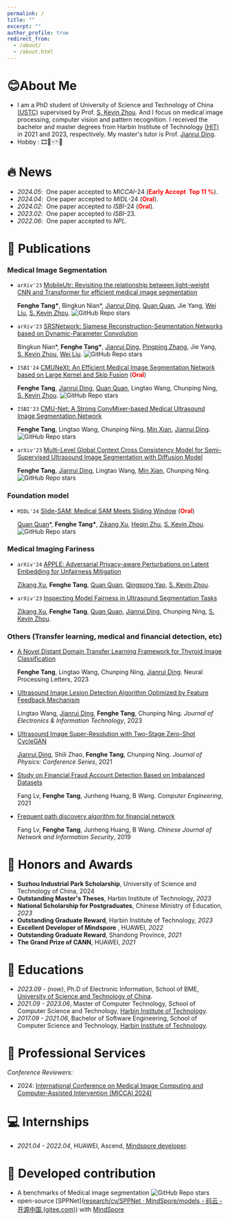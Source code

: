 ```yaml
---
permalink: /
title: ""
excerpt: ""
author_profile: true
redirect_from: 
  - /about/
  - /about.html
---
```




<span class='anchor' id='about-me'></span>

# 😊About Me

- I am a PhD student of University of Science and Technology of China [(USTC)](https://en.ustc.edu.cn/) supervised by Prof. [S. Kevin Zhou](https://www.linkedin.com/in/s-kevin-zhou-231a094b). And I focus on medical image processing, computer vision and pattern recognition. I received the bachelor and master degrees from Harbin Institute of Technology [(HIT)](http://www.hit.edu.cn/) in 2021 and 2023, respectively. My master's tutor is Prof. [Jianrui Ding](https://scholar.google.com/citations?user=4TsvOR8AAAAJ&hl=zh-CN). 
- Hobby : 🎞️🏀🀄🃏🍔

# 🔥 News

- *2024.05*: &nbsp;One paper accepted to *MICCAI*-24 (**<font color="#ff0000">Early Accept  Top 11 %</font>**).
- *2024.04*: &nbsp;One paper accepted to *MIDL*-24 (**<font color="#ff0000">Oral</font>**).
- *2024.02*: &nbsp;One paper accepted to *ISBI*-24 (**<font color="#ff0000">Oral</font>**).
- *2023.02*: &nbsp;One paper accepted to *ISBI*-23.
- *2022.06*: &nbsp;One paper accepted to *NPL*.

# 📝 Publications 

### Medical Image Segmentation

- ``arXiv'23``   [MobileUtr: Revisiting the relationship between light-weight CNN and Transformer for efficient medical image segmentation](https://arxiv.org/abs/2312.01740)

  **Fenghe Tang\***, Bingkun Nian\*, ‪[Jianrui Ding‬‬](https://scholar.google.com/citations?user=4TsvOR8AAAAJ&hl=en), [Quan Quan](https://scholar.google.com/citations?user=mlTXS0YAAAAJ&hl=en), Jie Yang, [‪Wei Liu](https://scholar.google.com/citations?user=Vbb5EGIAAAAJ&hl=en), [‪S. Kevin Zhou‬‬](https://scholar.google.com/citations?user=8eNm2GMAAAAJ&hl=en).     ![GitHub Repo stars](https://img.shields.io/github/stars/FengheTan9/MobileUtr)

- ``arXiv'23``   [SRSNetwork: Siamese Reconstruction-Segmentation Networks based on Dynamic-Parameter Convolution](https://arxiv.org/abs/2312.01741)

  Bingkun Nian\*, **Fenghe Tang\***, [‪Jianrui Ding‬‬](https://scholar.google.com/citations?user=4TsvOR8AAAAJ&hl=en), [‪Pingping Zhang‬](https://scholar.google.com/citations?user=MfbIbuEAAAAJ&hl=en), Jie Yang, [‪S. Kevin Zhou‬‬](https://scholar.google.com/citations?user=8eNm2GMAAAAJ&hl=en), [‪Wei Liu](https://scholar.google.com/citations?user=Vbb5EGIAAAAJ&hl=en).    ![GitHub Repo stars](https://img.shields.io/github/stars/fidshu/SRSNet)

- ``ISBI'24``     [CMUNeXt: An Efficient Medical Image Segmentation Network based on Large Kernel and Skip Fusion](https://arxiv.org/abs/2308.01239)  (**<font color="#ff0000">Oral</font>**)

  **Fenghe Tang**, [‪Jianrui Ding‬‬](https://scholar.google.com/citations?user=4TsvOR8AAAAJ&hl=en), [Quan Quan](https://scholar.google.com/citations?user=mlTXS0YAAAAJ&hl=en), Lingtao Wang, Chunping Ning,‪  [‪S. Kevin Zhou‬‬](https://scholar.google.com/citations?user=8eNm2GMAAAAJ&hl=en).    ![GitHub Repo stars](https://img.shields.io/github/stars/FengheTan9/CMUNeXt)

- ``ISBI'23``     [CMU-Net: A Strong ConvMixer-based Medical Ultrasound Image Segmentation Network](https://arxiv.org/abs/2210.13012)

  **Fenghe Tang**, Lingtao Wang, Chunping Ning, [Min Xian](https://webpages.uidaho.edu/mxian/), [‪Jianrui Ding‬‬](https://scholar.google.com/citations?user=4TsvOR8AAAAJ&hl=en).    ![GitHub Repo stars](https://img.shields.io/github/stars/FengheTan9/CMU-Net)

- ``arXiv'23``   [Multi-Level Global Context Cross Consistency Model for Semi-Supervised Ultrasound Image Segmentation with Diffusion Model](https://arxiv.org/abs/2305.09447)

  **Fenghe Tang**, [‪Jianrui Ding‬‬](https://scholar.google.com/citations?user=4TsvOR8AAAAJ&hl=en), Lingtao Wang, [Min Xian](https://webpages.uidaho.edu/mxian/), Chunping Ning.    ![GitHub Repo stars](https://img.shields.io/github/stars/FengheTan9/Multi-Level-Global-Context-Cross-Consistency)

### Foundation model

- ``MIDL'24``  [Slide-SAM: Medical SAM Meets Sliding Window](https://arxiv.org/pdf/2311.10121.pdf)  (**<font color="#ff0000">Oral</font>**)

  [Quan Quan](https://scholar.google.com/citations?user=mlTXS0YAAAAJ&hl=en)*, **Fenghe Tang\***, [Zikang Xu](https://xuzikang.github.io/), [Heqin Zhu](https://heqin-zhu.github.io/), [S. Kevin Zhou](https://www.linkedin.com/in/s-kevin-zhou-231a094b).    ![GitHub Repo stars](https://img.shields.io/github/stars/Curli-quan/Slide-SAM)

### Medical Imaging Fariness

- ``arXiv'24``   [APPLE: Adversarial Privacy-aware Perturbations on Latent Embedding for Unfairness Mitigation](https://arxiv.org/abs/2403.05114)

  [Zikang Xu](https://xuzikang.github.io/), **Fenghe Tang**, [Quan Quan](https://scholar.google.com/citations?user=mlTXS0YAAAAJ&hl=en), [Qingsong Yao](https://qsyao.github.io/),  [‪S. Kevin Zhou‬‬](https://scholar.google.com/citations?user=8eNm2GMAAAAJ&hl=en).

- ``arXiv'23``   [Inspecting Model Fairness in Ultrasound Segmentation Tasks](https://arxiv.org/abs/2312.02501)
  
  [Zikang Xu](https://xuzikang.github.io/), **Fenghe Tang**, [Quan Quan](https://scholar.google.com/citations?user=mlTXS0YAAAAJ&hl=en), [‪Jianrui Ding‬‬](https://scholar.google.com/citations?user=4TsvOR8AAAAJ&hl=en), Chunping Ning,  [‪S. Kevin Zhou‬‬](https://scholar.google.com/citations?user=8eNm2GMAAAAJ&hl=en).
  

### Others (Transfer learning, medical and financial detection, etc)

- [A Novel Distant Domain Transfer Learning Framework for Thyroid Image Classification](https://link.springer.com/article/10.1007/s11063-022-10940-4)

  **Fenghe Tang**, Lingtao Wang, Chunping Ning, [‪Jianrui Ding‬‬](https://scholar.google.com/citations?user=4TsvOR8AAAAJ&hl=en).    Neural Processing Letters, 2023

- [Ultrasound Image Lesion Detection Algorithm Optimized by Feature Feedback Mechanism](https://arxiv.org/abs/2305.15114)
  
  Lingtao Wang, [‪Jianrui Ding‬‬](https://scholar.google.com/citations?user=4TsvOR8AAAAJ&hl=en), **Fenghe Tang**, Chunping Ning.     *Journal of Electronics & Information Technology*, 2023
  
- [Ultrasound Image Super-Resolution with Two-Stage Zero-Shot CycleGAN](https://iopscience.iop.org/article/10.1088/1742-6596/2031/1/012015/meta)
  
  [‪Jianrui Ding‬‬](https://scholar.google.com/citations?user=4TsvOR8AAAAJ&hl=en), Shili Zhao, **Fenghe Tang**, Chunping Ning.    *Journal of Physics: Conference Series*, 2021
  
- [Study on Financial Fraud Account Detection Based on Imbalanced Datasets](http://www.ecice06.com/EN/10.19678/j.issn.1000-3428.0058006)
  
  Fang Lv, **Fenghe Tang**, Junheng Huang, B Wang.    *Computer Engineering*, 2021
  
- [Frequent path discovery algorithm for financial network](https://www.infocomm-journal.com/cjnis/CN/10.11959/j.issn.2096-109x.2019050)
  
  Fang Lv, **Fenghe Tang**, Junheng Huang, B Wang.    *Chinese Journal of Network and Information Security*, 2019
  

# 🏅 Honors and Awards
- **Suzhou Industrial Park Scholarship**, University of Science and Technology of China, 2024
- **Outstanding Master's Theses**, Harbin Institute of Technology, *2023*
- **National Scholarship for Postgraduates**, Chinese Ministry of Education, *2023*
- **Outstanding Graduate Reward**, Harbin Institute of Technology, *2023*
- **Excellent Developer of Mindspore** , HUAWEI, *2022*
- **Outstanding Graduate Reward**, Shandong Province, *2021*
- **The Grand Prize of CANN**, HUAWEI, *2021*

# 📖 Educations
- *2023.09 -  (now)*,     Ph.D of Electronic Information, School of BME, [University of Science and Technology of China](https://en.ustc.edu.cn/). 
- *2021.09 - 2023.06*,  Master of Computer Technology, School of Computer Science and Technology, [Harbin Institute of Technology](http://encs.hit.edu.cn/). 
- *2017.09 - 2021.06*,  Bachelor of Software Engineering, School of Computer Science and Technology, [Harbin Institute of Technology](http://encs.hit.edu.cn/). 

# 💬 Professional Services

*Conference Reviewers:*

- 2024:  [International Conference on Medical Image Computing and Computer-Assisted Intervention (MICCAI 2024)](https://conferences.miccai.org/2024/en/)

# 💻 Internships
- *2021.04 - 2022.04*, HUAWEI, Ascend,  [Mindspore developer](https://github.com/mindspore-ai/mindspore).

# 🙌 Developed contribution

- A benchmarks of Medical image segmentation    ![GitHub Repo stars](https://img.shields.io/github/stars/FengheTan9/Medical-Image-Segmentation-Benchmarks)
- open-source [SPPNet]([research/cv/SPPNet · MindSpore/models - 码云 - 开源中国 (gitee.com)](https://gitee.com/mindspore/models/tree/master/research/cv/SPPNet)) with [MindSpore](https://gitee.com/mindspore)

